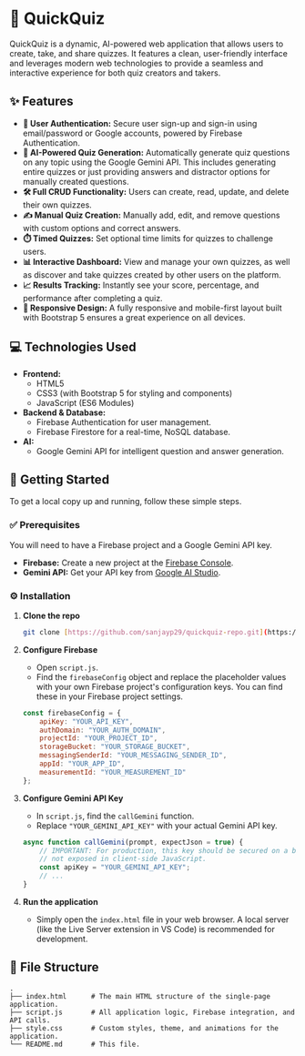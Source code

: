 # 🚀 QuickQuiz

QuickQuiz is a dynamic, AI-powered web application that allows users to create, take, and share quizzes. It features a clean, user-friendly interface and leverages modern web technologies to provide a seamless and interactive experience for both quiz creators and takers.

## ✨ Features

* **🔐 User Authentication:** Secure user sign-up and sign-in using email/password or Google accounts, powered by Firebase Authentication.
* **🤖 AI-Powered Quiz Generation:** Automatically generate quiz questions on any topic using the Google Gemini API. This includes generating entire quizzes or just providing answers and distractor options for manually created questions.
* **🛠️ Full CRUD Functionality:** Users can create, read, update, and delete their own quizzes.
* **✍️ Manual Quiz Creation:** Manually add, edit, and remove questions with custom options and correct answers.
* **⏱️ Timed Quizzes:** Set optional time limits for quizzes to challenge users.
* **📊 Interactive Dashboard:** View and manage your own quizzes, as well as discover and take quizzes created by other users on the platform.
* **📈 Results Tracking:** Instantly see your score, percentage, and performance after completing a quiz.
* **📱 Responsive Design:** A fully responsive and mobile-first layout built with Bootstrap 5 ensures a great experience on all devices.

## 💻 Technologies Used

* **Frontend:**
    * HTML5
    * CSS3 (with Bootstrap 5 for styling and components)
    * JavaScript (ES6 Modules)
* **Backend & Database:**
    * Firebase Authentication for user management.
    * Firebase Firestore for a real-time, NoSQL database.
* **AI:**
    * Google Gemini API for intelligent question and answer generation.

## 🏁 Getting Started

To get a local copy up and running, follow these simple steps.

### ✅ Prerequisites

You will need to have a Firebase project and a Google Gemini API key.

* **Firebase:** Create a new project at the [Firebase Console](https://console.firebase.google.com/).
* **Gemini API:** Get your API key from [Google AI Studio](https://aistudio.google.com/app/apikey).

### ⚙️ Installation

1.  **Clone the repo**
    ```sh
    git clone [https://github.com/sanjayp29/quickquiz-repo.git](https://github.com/sanjayp29/quickquiz-repo.git)
    ```

2.  **Configure Firebase**
    * Open `script.js`.
    * Find the `firebaseConfig` object and replace the placeholder values with your own Firebase project's configuration keys. You can find these in your Firebase project settings.
    ```javascript
    const firebaseConfig = {
        apiKey: "YOUR_API_KEY",
        authDomain: "YOUR_AUTH_DOMAIN",
        projectId: "YOUR_PROJECT_ID",
        storageBucket: "YOUR_STORAGE_BUCKET",
        messagingSenderId: "YOUR_MESSAGING_SENDER_ID",
        appId: "YOUR_APP_ID",
        measurementId: "YOUR_MEASUREMENT_ID"
    };
    ```

3.  **Configure Gemini API Key**
    * In `script.js`, find the `callGemini` function.
    * Replace `"YOUR_GEMINI_API_KEY"` with your actual Gemini API key.
    ```javascript
    async function callGemini(prompt, expectJson = true) {
        // IMPORTANT: For production, this key should be secured on a backend server,
        // not exposed in client-side JavaScript.
        const apiKey = "YOUR_GEMINI_API_KEY";
        // ...
    }
    ```

4.  **Run the application**
    * Simply open the `index.html` file in your web browser. A local server (like the Live Server extension in VS Code) is recommended for development.

## 📁 File Structure

```
.
├── index.html      # The main HTML structure of the single-page application.
├── script.js       # All application logic, Firebase integration, and API calls.
├── style.css       # Custom styles, theme, and animations for the application.
└── README.md       # This file.
```
